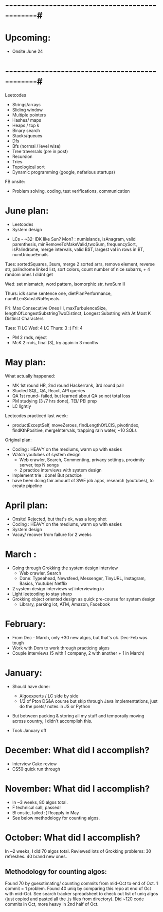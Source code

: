# ----------------------------------------------#

# Upcoming: 
* Onsite June 24

# ----------------------------------------------#

Leetcodes
- Strings/arrays
- Sliding window
- Multiple pointers
- Hashes/ maps
- Heaps / top k
- Binary search
- Stacks/queues
- Dfs
- Bfs (normal / level wise)
- Tree traversals (pre in post)
- Recursion
- Tries
- Topological sort 
- Dynamic programming (google, nefarious startups)

FB onsite: 
- Problem solving, coding, test verifications, communication

# June plan:
- Leetcodes 
- System design

* LCs -  ~32: 
IDK like Sun? Mon? : numIslands, isAnagram, valid parenthesis, minRemoveToMakeValid,twoSum, frequencySort, isPalindrome, merge intervals, valid BST, largest val in rows in BT, numUniqueEmails 

Tues: sortedSquares, 3sum, merge 2 sorted arrs, remove element, reverse str, palindrome linked list, sort colors, count number of nice subarrs, + 4 random ones I didnt get

Wed: set mismatch, word pattern, isomorphic str, twoSum II

Thurs: idk some sentence one, dietPlanPerformance, numKLenSubstrNoRepeats

Fri: Max Consecutive Ones III, maxTurbulenceSize, lengthOfLongestSubstringTwoDistinct, Longest Substring with At Most K Distinct Characters

Tues: 11 LC
Wed: 4 LC
Thurs: 3 :(
Fri: 4


- PM 2 rnds, reject
- McK 2 rnds, final (3), try again in 3 months


# May plan: 
What actually happened: 
- MK 1st round HR, 2nd round Hackerrank, 3rd round pair
- Studied SQL, QA, React, API queries
- QA 1st round- failed, but learned about QA so not total loss
- PM studying (3 /7 hrs done), TEI/ PEI prep
- LC lightly

Leetcodes practiced last week: 
- productExceptSelf, moveZeroes, findLengthOfLCIS, pivotIndex, findKthPositive, mergeIntervals, trapping rain water, 
~10 SQLs

Original plan: 
- Coding : HEAVY on the mediums, warm up with easies
- Watch youtubes of system design 
    - Web crawler, Search, Commenting, privacy settings, proximity server, top N songs
    - 2 practice interviews with system design 
- Implement trie : done! But practice 
- have been doing fair amount of SWE job apps, research (youtubes), to 
create pipeline


# April plan:
- Onsite! Rejected, but that's ok, was a long shot
- Coding : HEAVY on the mediums, warm up with easies
- System design 
- Vacay/ recover from failure for 2 weeks 


# March : 
- Going through Grokking the system design interview 
    - Web crawler, Search
    - Done: Typeahead, Newsfeed, Messenger, TinyURL, Instagram, Basics, 
    Youtube/ Netflix
- 2 system design interviews w/ interviewing.io
- Light leetcoding to stay sharp 
- Grokking object oriented design as quick pre-course for system design 
    - Library, parking lot, ATM, Amazon, Facebook 


# February:
- From Dec - March, only +30 new algos, but that's ok. Dec-Feb was tough 
- Work with Dom to work through practicing algos 
- Couple interviews (5 with 1 company, 2 with another + 1 in March)


# January:
- Should have done:
    * Algoexperts / LC side by side
    * 1/2 of Pton DS&A course but skip through Java implementations, just do the psets/ notes in JS or Python 

- But between packing & storing all my stuff and temporaily moving across country, I didn't accomplish this. 
- Took January off 


# December: What did I accomplish?
- Interview Cake review 
- CS50 quick run through


# November: What did I accomplish?
- In ~3 weeks, 80 algos total. 
- F technical call, passed! 
- Bl onsite, failed :( Reapply in May 
- See below methodology for counting algos.


# October: What did I accomplish?
In ~2 weeks, I did 70 algos total. Reviewed lots of Grokking problems: 30 refreshes. 40 brand new ones. 


## Methodology for counting algos: 
Found 70 by guesstimating/ counting commits from mid-Oct to end of Oct. 1 commit = 1 problem. Found 40 uniq by comparing this repo at end of Oct with mid-Oct. See search tracker spreadsheet to check out list of uniq algos (just copied and pasted all the .js files from directory). Did ~120 code commits in Oct, more heavy in 2nd half of Oct. 

